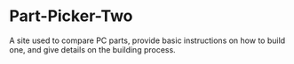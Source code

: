 # Part-Picker-Two
A site used to compare PC parts, provide basic instructions on how to build one, and give details on the building process.
